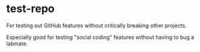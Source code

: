 # test-repo

For testing out GitHub features without critically breaking other projects.

Especially good for testing "social coding" features without having to bug a labmate.
